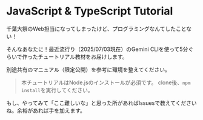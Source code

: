 # JavaScript & TypeScript Tutorial

千葉大祭のWeb担当になってしまったけど、プログラミングなんてしたことない！

そんなあなたに！最近流行り（2025/07/03現在）のGemini CLIを使って5分ぐらいで作ったチュートリアル教材をお届けします。

別途共有のマニュアル（限定公開）を参考に環境を整えてください。

> 本チュートリアルはNode.jsのインストールが必須です。
> clone後、`npm install`を実行してください。

もし、やってみて「ここ難しいな」と思った所があればIssuesで教えてくださいね。余裕があれば手を加えます。